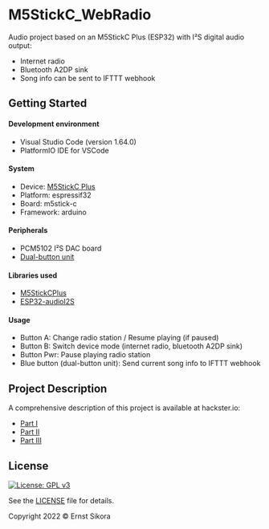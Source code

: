 # M5StickC_WebRadio
Audio project based on an M5StickC Plus (ESP32) with I²S digital audio output:
- Internet radio
- Bluetooth A2DP sink
- Song info can be sent to IFTTT webhook

## Getting Started
#### Development environment
- Visual Studio Code (version 1.64.0)
- PlatformIO IDE for VSCode

#### System
- Device: [M5StickC Plus](https://docs.m5stack.com/en/core/m5stickc_plus)
- Platform: espressif32
- Board: m5stick-c
- Framework: arduino

#### Peripherals
- PCM5102 I²S DAC board
- [Dual-button unit](https://docs.m5stack.com/en/unit/dual_button)

#### Libraries used
- [M5StickCPlus](https://github.com/m5stack/M5StickC-Plus)
- [ESP32-audioI2S](https://github.com/schreibfaul1/ESP32-audioI2S)

#### Usage
- Button A: Change radio station / Resume playing (if paused)
- Button B: Switch device mode (internet radio, bluetooth A2DP sink)
- Button Pwr: Pause playing radio station
- Blue button (dual-button unit): Send current song info to IFTTT webhook

## Project Description

A comprehensive description of this project is available at hackster.io:
- [Part I](https://www.hackster.io/esikora/esp32-internet-radio-with-i-s-dac-a5515c)
- [Part II](https://www.hackster.io/esikora/esp32-audio-project-part-ii-bluetooth-receiver-add-on-1b7005)
- [Part III](https://www.hackster.io/esikora/esp32-audio-project-part-iii-create-song-list-using-ifttt-0a6cdb)

## License

[![License: GPL v3](https://img.shields.io/badge/License-GPLv3-blue.svg)](https://www.gnu.org/licenses/gpl-3.0)

See the [LICENSE](LICENSE) file for details.

Copyright 2022 © Ernst Sikora
